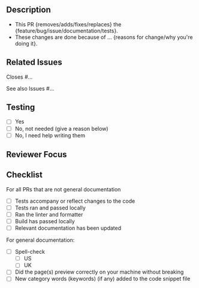## Description

<!-- 
This template covers all PRs for Seedcase, please note that if you are
submitting a PR for changes to:

a) General documentation you should delete the sections Testing, Code
Documentation, and the first part of the Author Checklist.

b) Code you should delete the second section of the Author Checklist.

Otherwise, delete any sections that don't apply.
-->

<!-- DO NOT LEAVE THIS SECTION BLANK -->

- This PR {removes/adds/fixes/replaces} the {feature/bug/issue/documentation/tests}.
- These changes are done because of ... {reasons for change/why you're doing it}.

## Related Issues

<!-- List issues the PR closes -->

Closes #...

<!-- Connect this PR to relevant issues, to help the reviewer but also for record-keeping. -->

See also Issues #...

## Testing

- [ ] Yes
- [ ] No, not needed (give a reason below)
- [ ] No, I need help writing them

<!-- Please explain why the tests are not needed for this PR here -->

## Reviewer Focus

<!-- Any particular section the reviewer should focus on, anywhere that would be a good place to start? -->

## Checklist

<!-- This is to help you determine if your work is ready to be reviewed, if an item is not relevant then you can mark it as done (because you have checked and found that it isn't needed) -->

For all PRs that are not general documentation

- [ ] Tests accompany or reflect changes to the code
- [ ] Tests ran and passed locally
- [ ] Ran the linter and formatter
- [ ] Build has passed locally
- [ ] Relevant documentation has been updated

For general documentation:

- [ ] Spell-check
    - [ ] US
    - [ ] UK
- [ ] Did the page(s) preview correctly on your machine without breaking
- [ ] New category words (keywords) (if any) added to the code snippet file
